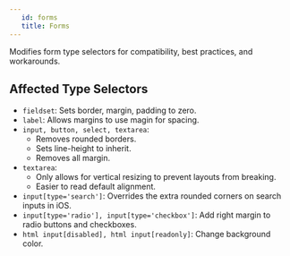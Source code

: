 ```yaml
---
   id: forms
   title: Forms
---
```


<a class="sourceView-page" href="https://github.com/aptuitiv/cacao/blob/master/src/css/base/forms.css"></a>


Modifies form type selectors for compatibility, best practices, and workarounds.

## Affected Type Selectors

* `fieldset`: Sets border, margin, padding to zero.
* `label`: Allows margins to use magin for spacing.
* `input, button, select, textarea`: 
    * Removes rounded borders.
    * Sets line-height to inherit.
    * Removes all margin.
* `textarea`: 
    * Only allows for vertical resizing to prevent layouts from breaking.
    * Easier to read default alignment.
* `input[type='search']`: Overrides the extra rounded corners on search inputs in iOS.
* `input[type='radio'], input[type='checkbox']`: Add right margin to radio buttons and checkboxes.
* `html input[disabled], html input[readonly]`: Change background color.